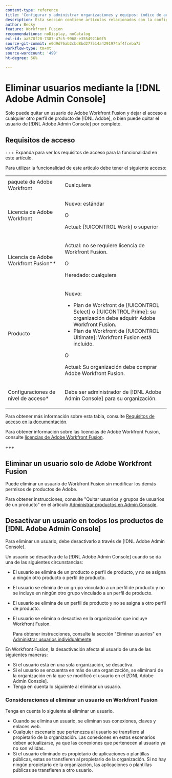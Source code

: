 ```yaml
---
content-type: reference
title: 'Configurar y administrar organizaciones y equipos: índice de artículos'
description: Esta sección contiene artículos relacionados con la configuración y gestión de organizaciones y equipos en Adobe Workfront Fusion.
author: Becky
feature: Workfront Fusion
recommendations: noDisplay, noCatalog
exl-id: aa570f28-7387-47c5-9968-e3554921b0f5
source-git-commit: e0d9d76ab2cbd8bd277514a4291974af4fceba73
workflow-type: tm+mt
source-wordcount: '499'
ht-degree: 56%

---
```


# Eliminar usuarios mediante la [!DNL Adobe Admin Console]

Solo puede quitar un usuario de Adobe Workfront Fusion y dejar el acceso a cualquier otro perfil de producto de [!DNL Adobe], o bien puede quitar el usuario de [!DNL Adobe Admin Console] por completo.

## Requisitos de acceso

+++ Expanda para ver los requisitos de acceso para la funcionalidad en este artículo.

Para utilizar la funcionalidad de este artículo debe tener el siguiente acceso:

<table style="table-layout:auto">
 <col> 
 <col> 
 <tbody> 
  <tr> 
   <td role="rowheader">paquete de Adobe Workfront</td> 
   <td> <p>Cualquiera</p> </td> 
  </tr> 
  <tr data-mc-conditions=""> 
   <td role="rowheader">Licencia de Adobe Workfront</td> 
   <td> <p>Nuevo: estándar</p><p>O</p><p>Actual: [!UICONTROL Work] o superior</p> </td> 
  </tr> 
  <tr> 
   <td role="rowheader">Licencia de Adobe Workfront Fusion**</td> 
   <td>
   <p>Actual: no se requiere licencia de Workfront Fusion.</p>
   <p>O</p>
   <p>Heredado: cualquiera </p>
   </td> 
  </tr> 
  <tr> 
   <td role="rowheader">Producto</td> 
   <td>
   <p>Nuevo:</p> <ul><li>Plan de Workfront de [!UICONTROL Select] o [!UICONTROL Prime]: su organización debe adquirir Adobe Workfront Fusion.</li><li>Plan de Workfront de [!UICONTROL Ultimate]: Workfront Fusion está incluido.</li></ul>
   <p>O</p>
   <p>Actual: Su organización debe comprar Adobe Workfront Fusion.</p>
   </td> 
  </tr>
  <tr data-mc-conditions=""> 
   <td role="rowheader">Configuraciones de nivel de acceso*</td> 
   <td> 
     <p>Debe ser administrador de [!DNL Adobe Admin Console] para su organización.</p>
   </td> 
  </tr> 
 </tbody> 
</table>

Para obtener más información sobre esta tabla, consulte [Requisitos de acceso en la documentación](/help/workfront-fusion/references/licenses-and-roles/access-level-requirements-in-documentation.md).

Para obtener información sobre las licencias de Adobe Workfront Fusion, consulte [licencias de Adobe Workfront Fusion](/help/workfront-fusion/set-up-and-manage-workfront-fusion/licensing-operations-overview/license-automation-vs-integration.md).

+++

## Eliminar un usuario solo de Adobe Workfront Fusion

Puede eliminar un usuario de Workfront Fusion sin modificar los demás permisos de productos de Adobe.

Para obtener instrucciones, consulte &quot;Quitar usuarios y grupos de usuarios de un producto&quot; en el artículo [Administrar productos en Admin Console](https://helpx.adobe.com/es/enterprise/using/manage-products.html).

## Desactivar un usuario en todos los productos de [!DNL Adobe Admin Console]

Para eliminar un usuario, debe desactivarlo a través de [!DNL Adobe Admin Console].

Un usuario se desactiva de la [!DNL Adobe Admin Console] cuando se da una de las siguientes circunstancias:

* El usuario se elimina de un producto o perfil de producto, y no se asigna a ningún otro producto o perfil de producto.
* El usuario se elimina de un grupo vinculado a un perfil de producto y no se incluye en ningún otro grupo vinculado a un perfil de producto.
* El usuario se elimina de un perfil de producto y no se asigna a otro perfil de producto.
* El usuario se elimina o desactiva en la organización que incluye Workfront Fusion.

  Para obtener instrucciones, consulte la sección &quot;Eliminar usuarios&quot; en [Administrar usuarios individualmente](https://helpx.adobe.com/es/enterprise/using/manage-users-individually.html?lang=es).

En Workfront Fusion, la desactivación afecta al usuario de una de las siguientes maneras:

* Si el usuario está en una sola organización, se desactiva.
* Si el usuario se encuentra en más de una organización, se eliminará de la organización en la que se modificó el usuario en el [!DNL Adobe Admin Console].
* Tenga en cuenta lo siguiente al eliminar un usuario.

### Consideraciones al eliminar un usuario en Workfront Fusion

Tenga en cuenta lo siguiente al eliminar un usuario.

* Cuando se elimina un usuario, se eliminan sus conexiones, claves y enlaces web.
* Cualquier escenario que pertenezca al usuario se transfiere al propietario de la organización. Las conexiones en estos escenarios deben actualizarse, ya que las conexiones que pertenecen al usuario ya no son válidas.
* Si el usuario eliminado es propietario de aplicaciones o plantillas públicas, estas se transfieren al propietario de la organización. Si no hay ningún propietario de la organización, las aplicaciones o plantillas públicas se transfieren a otro usuario.
